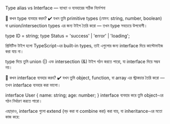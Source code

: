Type alias vs Interface — ব্যাখ্যা ও ব্যবহারের সঠিক নির্দেশনা

🔹 কখন type ব্যবহার করব?
✔️ যখন তুমি primitive types (যেমন: string, number, boolean) বা union/intersection types এর জন্য টাইপ তৈরি করো — তখন type সবচেয়ে উপযোগী।

type ID = string;
type Status = 'success' | 'error' | 'loading';

প্রিমিটিভ টাইপ হলো TypeScript-এর built-in types, তাই এগুলোর জন্য interface দিয়ে কাস্টোমাইজ করা যায় না।

type দিয়ে তুমি union (|) এবং intersection (&) টাইপ গঠন করতে পারো, যা interface দিয়ে সম্ভব নয়।

🔹 কখন interface ব্যবহার করব?
✔️ যখন তুমি object, function, বা array এর স্ট্রাকচার তৈরি করো — তখন interface ব্যবহার করা ভালো।


interface User {
  name: string;
  age: number;
}
interface ব্যবহার করে তুমি object-এর গঠন নির্ধারণ করতে পারো।

এছাড়াও, interface গুলো extend (বড় করা বা combine করা) করা যায়, যা inheritance-এর মতো কাজ করে: